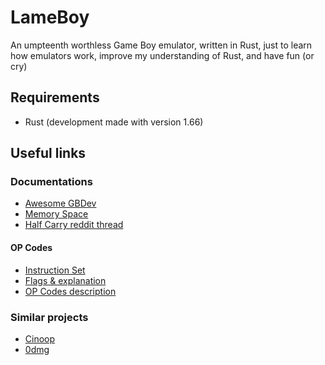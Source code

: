 # LameBoy

An umpteenth worthless Game Boy emulator, written in Rust, just to learn how emulators work, improve my understanding of Rust, and have fun (or cry)

## Requirements
 - Rust (development made with version 1.66)

## Useful links

### Documentations

- [Awesome GBDev](https://github.com/gbdev/awesome-gbdev)
- [Memory Space](http://gameboy.mongenel.com/dmg/asmmemmap.html)
- [Half Carry reddit thread](https://www.reddit.com/r/EmuDev/comments/knm196/comment/ghp37be/?utm_source=share&utm_medium=web2x&context=3)

#### OP Codes
 - [Instruction Set](https://gbdev.io/gb-opcodes/optables/)
 - [Flags & explanation](http://gameboy.mongenel.com/dmg/opcodes.html)
 - [OP Codes description](https://rgbds.gbdev.io/docs/v0.6.0/gbz80.7/#DEC_r16)

### Similar projects
- [Cinoop](https://cturt.github.io/cinoop.html)
- [0dmg](https://jeremybanks.github.io/0dmg/)